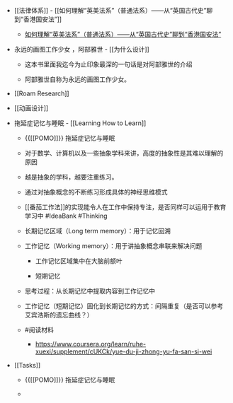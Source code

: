 - [[法律体系]] - [[如何理解“英美法系”（普通法系）——从“英国古代史”聊到“香港国安法”]]
	 - [如何理解“英美法系”（普通法系）——从“英国古代史”聊到“香港国安法”](https://program-think.blogspot.com/2020/06/Common-Law.html)

- 永远的画图工作少女 ，阿部雅世 - [[为什么设计]]
	 - 这本书里面我迄今为止印象最深的一句话是对阿部雅世的介绍

	 - 阿部雅世自称为永远的画图工作少女。

- [[Roam Research]]

- [[动画设计]]

- 拖延症记忆与睡眠 - [[Learning How to Learn]]
	 - {{[[POMO]]}} 拖延症记忆与睡眠

	 - 对于数学、计算机以及一些抽象学科来讲，高度的抽象性是其难以理解的原因

	 - 越是抽象的学科，越要注重练习。

	 - 通过对抽象概念的不断练习形成具体的神经思维模式

	 - [[番茄工作法]]的实现能令人在工作中保持专注，是否同样可以运用于教育学习中 #IdeaBank #Thinking

	 - 长期记忆区域（Long term memory）：用于记忆回溯

	 - 工作记忆（Working memory）：用于讲抽象概念串联来解决问题
		 - 工作记忆区域集中在大脑前额叶

		 - 短期记忆

	 - 思考过程：从长期记忆中提取内容到工作记忆中

	 - 工作记忆（短期记忆）固化到长期记忆的方式：间隔重复（是否可以参考艾宾浩斯的遗忘曲线？）

	 - #阅读材料
		 - https://www.coursera.org/learn/ruhe-xuexi/supplement/cUKCk/yue-du-ji-zhong-yu-fa-san-si-wei

- [[Tasks]]
	 - {{[[POMO]]}} 拖延症记忆与睡眠

	 - 
